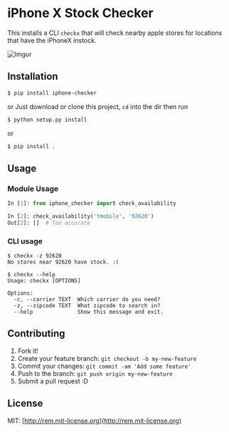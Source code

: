 
# iPhone X Stock Checker

This installs a CLI `checkx` that will check nearby apple stores for locations that have the iPhoneX instock.

![Imgur](https://media.giphy.com/media/xT0xeowpLSrJpBah8I/giphy.gif)


## Installation

``` bash
$ pip install iphone-checker
```

or Just download or clone this project, `cd` into the dir then run

``` bash 
$ python setup.py install
```

or 

``` bash
$ pip install .
```

## Usage
### Module Usage
```python
In [1]: from iphone_checker import check_availability

In [2]: check_availability('tmobile', '92620')
Out[2]: []  # Too accurate
```

### CLI usage
```
$ checkx -z 92620
No stores near 92620 have stock. :(

$ checkx --help
Usage: checkx [OPTIONS]

Options:
  -c, --carrier TEXT  Which carrier do you need?
  -z, --zipcode TEXT  What zipcode to search in?
  --help              Show this message and exit.
```

## Contributing

1. Fork it!
2. Create your feature branch: `git checkout -b my-new-feature`
3. Commit your changes: `git commit -am 'Add some feature'`
4. Push to the branch: `git push origin my-new-feature`
5. Submit a pull request :D

## License

MIT: [http://rem.mit-license.org](http://rem.mit-license.org)
